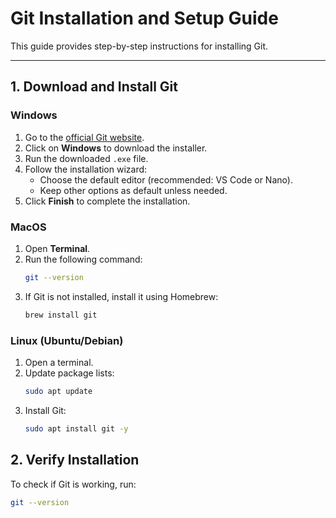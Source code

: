 # Git Installation and Setup Guide

This guide provides step-by-step instructions for installing Git.

---

## 1. Download and Install Git

### **Windows**
1. Go to the [official Git website](https://git-scm.com/downloads).
2. Click on **Windows** to download the installer.
3. Run the downloaded `.exe` file.
4. Follow the installation wizard:
   - Choose the default editor (recommended: VS Code or Nano).
   - Keep other options as default unless needed.
5. Click **Finish** to complete the installation.

### **MacOS**
1. Open **Terminal**.
2. Run the following command:
   ```sh
   git --version
   ```
3. If Git is not installed, install it using Homebrew:
   ```sh
   brew install git
   ```

### **Linux (Ubuntu/Debian)**
1. Open a terminal.
2. Update package lists:
   ```sh
   sudo apt update
   ```
3. Install Git:
   ```sh
   sudo apt install git -y
   ```

## 2. Verify Installation
To check if Git is working, run:
```sh
git --version
```
